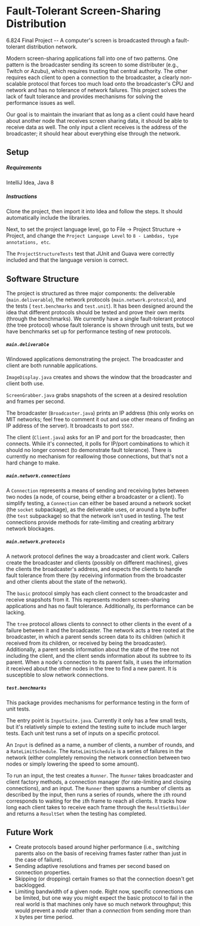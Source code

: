 # Fault-Tolerant Screen-Sharing Distribution
6.824 Final Project -- A computer's screen is broadcasted through a fault-tolerant distribution network.

Modern screen-sharing applications fall into one of two patterns. One pattern is the broadcaster sending its screen to some distributer (e.g., Twitch or Azubu), which requires trusting that central authority. The other requires each client to open a connection to the broadcaster, a clearly non-scalable protocol that forces too much load onto the broadcaster's CPU and network and has no tolerance of network failures. This project solves the lack of fault tolerance and provides mechanisms for solving the performance issues as well.

Our goal is to maintain the invariant that as long as a client could have heard about another node that receives screen sharing data, it should be able to receive data as well. The only input a client receives is the address of the broadcaster; it should hear about everything else through the network.

## Setup
##### Requirements

IntelliJ Idea, Java 8

##### Instructions

Clone the project, then import it into Idea and follow the steps. It should automatically include the libraries.

Next, to set the project language level, go to File -> Project Structure -> Project, and change the `Project Language Level` to `8 - Lambdas, type annotations, etc`.

The `ProjectStructureTests` test that JUnit and Guava were correctly included and that the language version is correct.

## Software Structure

The project is structured as three major components: the deliverable (`main.deliverable`), the network protocols (`main.network.protocols`), and the tests ( `test.benchmarks` and `test.unit`). It has been designed around the idea that different protocols should be tested and prove their own merits (through the benchmarks). We currently have a single fault-tolerant protocol (the tree protocol) whose fault tolerance is shown through unit tests, but we have benchmarks set up for performance testing of new protocols.

##### `main.deliverable`
Windowed applications demonstrating the project. The broadcaster and client are both runnable applications.

`ImageDisplay.java` creates and shows the window that the broadcaster and client both use.

`ScreenGrabber.java` grabs snapshots of the screen at a desired resolution and frames per second.

The broadcaster (`Broadcaster.java`) prints an IP address (this only works on MIT networks; feel free to comment it out and use other means of finding an IP address of the server). It broadcasts to port `5567`.

The client (`Client.java`) asks for an IP and port for the broadcaster, then connects. While it's connected, it polls for IP/port combinations to which it should no longer connect (to demonstrate fault tolerance). There is currently no mechanism for reallowing those connections, but that's not a hard change to make.

##### `main.network.connections`

A `Connection` represents a means of sending and receiving bytes between two nodes (a node, of course, being either a broadcaster or a client). To simplify testing, a `Connection` can either be based around a network socket (the `socket` subpackage), as the deliverable uses, or around a byte buffer (the `test` subpackage) so that the network isn't used in testing. The test connections provide methods for rate-limiting and creating arbitrary network blockages.

##### `main.network.protocols`

A network protocol defines the way a broadcaster and client work. Callers create the broadcaster and clients (possibly on different machines), gives the clients the broadcaster's address, and expects the clients to handle fault tolerance from there (by receiving information from the broadcaster and other clients about the state of the network).

The `basic` protocol simply has each client connect to the broadcaster and receive snapshots from it. This represents modern screen-sharing applications and has no fault tolerance. Additionally, its performance can be lacking.

The `tree` protocol allows clients to connect to other clients in the event of a failure between it and the broadcaster. The network acts a tree rooted at the broadcaster, in which a parent sends screen data to its children (which it received from its children, or received by being the broadcaster). Additionally, a parent sends information about the state of the tree not including the client, and the client sends information about its subtree to its parent. When a node's connection to its parent fails, it uses the information it received about the other nodes in the tree to find a new parent. It is susceptible to slow network connections.

##### `test.benchmarks`

This package provides mechanisms for performance testing in the form of unit tests.

The entry point is `InputSuite.java`. Currently it only has a few small tests, but it's relatively simple to extend the testing suite to include much larger tests. Each unit test runs a set of inputs on a specific protocol.

An `Input` is defined as a name, a number of clients, a number of rounds, and a `RateLimitSchedule`. The `RateLimitSchedule` is a series of failures in the network (either completely removing the network connection between two nodes or simply lowering the speed to some amount).

To run an input, the test creates a `Runner`. The `Runner` takes broadcaster and client factory methods, a connection manager (for rate-limiting and closing connections), and an input. The `Runner` then spawns a number of clients as described by the input, then runs a series of rounds, where the `i`th round corresponds to waiting for the `i`th frame to reach all clients. It tracks how long each client takes to receive each frame through the `ResultSetBuilder` and returns a `ResultSet` when the testing has completed.

## Future Work

* Create protocols based around higher performance (i.e., switching parents also on the basis of receiving frames faster rather than just in the case of failure).
* Sending adaptive resolutions and frames per second based on connection properties.
* Skipping (or dropping) certain frames so that the connection doesn't get backlogged.
* Limiting bandwidth of a given node. Right now, specific connections can be limited, but one way you might expect the basic protocol to fail in the real world is that machines only have so much network throughput; this would prevent a <i>node</i> rather than a <i>connection</i> from sending more than `X` bytes per time period.

